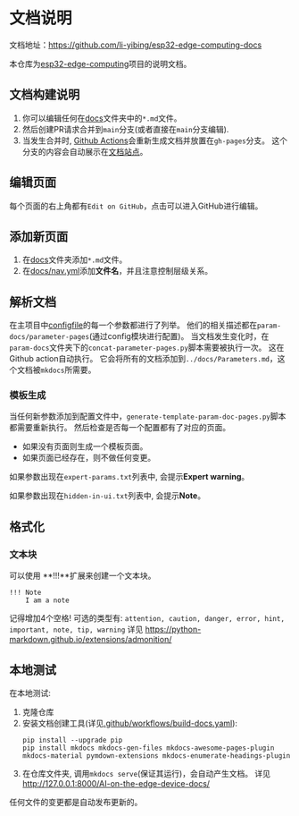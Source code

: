 # 文档说明

文档地址：https://github.com/li-yibing/esp32-edge-computing-docs
 
本仓库为[esp32-edge-computing](https://github.com/li-yibing/esp32-edge-computing)项目的说明文档。

## 文档构建说明
1. 你可以编辑任何在[docs](docs)文件夹中的`*.md`文件。
2. 然后创建PR请求合并到`main`分支(或者直接在`main`分支编辑).
3. 当发生合并时, [Github Actions](https://github.com/li-yibing/esp32-edge-computing-docs/actions)会重新生成文档并放置在`gh-pages`分支。 这个分支的内容会自动展示在[文档站点](https://li-yibing.github.io/esp32-edge-computing-docs/)。

## 编辑页面
每个页面的右上角都有`Edit on GitHub`，点击可以进入GitHub进行编辑。

## 添加新页面
1. 在[docs](docs)文件夹添加`*.md`文件。
2. 在[docs/nav.yml](docs/nav.yml)添加**文件名**，并且注意控制层级关系。

## 解析文档
在主项目中[configfile](https://github.com/li-yibing/esp32-edge-computing/rolling/sd-card/config/config.ini)的每一个参数都进行了列举。
他们的相关描述都在`param-docs/parameter-pages`(通过config模块进行配置)。
当文档发生变化时，在`param-docs`文件夹下的`concat-parameter-pages.py`脚本需要被执行一次。
这在Github action自动执行。
它会将所有的文档添加到`../docs/Parameters.md`，这个文档被`mkdocs`所需要。

### 模板生成
当任何新参数添加到配置文件中，`generate-template-param-doc-pages.py`脚本都需要重新执行。
然后检查是否每一个配置都有了对应的页面。
 - 如果没有页面则生成一个模板页面。
 - 如果页面已经存在，则不做任何变更。

如果参数出现在`expert-params.txt`列表中, 会提示**Expert warning**。

如果参数出现在`hidden-in-ui.txt`列表中, 会提示**Note**。

## 格式化
### 文本块
可以使用 **!!!**扩展来创建一个文本块。
```
!!! Note
    I am a note
```
记得增加4个空格!
可选的类型有: `attention, caution, danger, error, hint, important, note, tip, warning`
详见 https://python-markdown.github.io/extensions/admonition/

## 本地测试
在本地测试:
1. 克隆仓库
2. 安装文档创建工具(详见[.github/workflows/build-docs.yaml](.github/workflows/build-docs.yaml)):
    ```
    pip install --upgrade pip
    pip install mkdocs mkdocs-gen-files mkdocs-awesome-pages-plugin mkdocs-material pymdown-extensions mkdocs-enumerate-headings-plugin
    ```
3. 在仓库文件夹, 调用`mkdocs serve`(保证其运行)，会自动产生文档。
  详见 http://127.0.0.1:8000/AI-on-the-edge-device-docs/
    
  任何文件的变更都是自动发布更新的。
